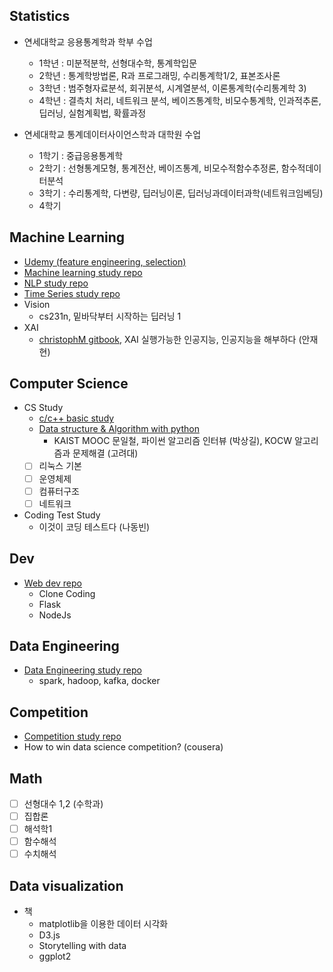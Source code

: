 ## Statistics
- 연세대학교 응용통계학과 학부 수업
  - 1학년 : 미분적분학, 선형대수학, 통계학입문
  - 2학년 : 통계학방법론, R과 프로그래밍, 수리통계학1/2, 표본조사론
  - 3학년 : 범주형자료분석, 회귀분석, 시계열분석, 이론통계학(수리통계학 3)
  - 4학년 : 결측치 처리, 네트워크 분석, 베이즈통계학, 비모수통계학, 인과적추론, 딥러닝, 실험계획법, 확률과정

- 연세대학교 통계데이터사이언스학과 대학원 수업
  - 1학기 : 중급응용통계학
  - 2학기 : 선형통계모형, 통계전산, 베이즈통계, 비모수적함수추정론, 함수적데이터분석
  - 3학기 : 수리통계학, 다변량, 딥러닝이론, 딥러닝과데이터과학(네트워크임베딩)
  - 4학기

## Machine Learning
- [Udemy (feature engineering, selection)](https://github.com/minsoo9506/udemy_FE_FS)
- [Machine learning study repo](https://github.com/minsoo9506/machine-learning-study)
- [NLP study repo](https://github.com/minsoo9506/NLP-study)
- [Time Series study repo](https://github.com/minsoo9506/MLstudy.Time-Series-study)
- Vision
  - cs231n, 밑바닥부터 시작하는 딥러닝 1
- XAI
  - [christophM gitbook](https://github.com/christophM/interpretable-ml-book), XAI 실행가능한 인공지능, 인공지능을 해부하다 (안재현)

## Computer Science
- CS Study
  - [c/c++ basic study](https://github.com/minsoo9506/c-and-cpp)
  - [Data structure & Algorithm with python]((https://github.com/minsoo9506/DS-AL-study))
    - KAIST MOOC 문일철, 파이썬 알고리즘 인터뷰 (박상길), KOCW 알고리즘과 문제해결 (고려대)
  - [ ] 리눅스 기본
  - [ ] 운영체제
  - [ ] 컴퓨터구조
  - [ ] 네트워크
- Coding Test Study
  - 이것이 코딩 테스트다 (나동빈)

## Dev
- [Web dev repo](https://github.com/minsoo9506/web-dev-study)
  - Clone Coding
  - Flask
  - NodeJs

## Data Engineering
- [Data Engineering study repo](https://github.com/minsoo9506/Data-Engineering-study)
  - spark, hadoop, kafka, docker
  
## Competition
- [Competition study repo](https://github.com/minsoo9506/CompetitionStudy)
- How to win data science competition? (cousera)

## Math
- [ ] 선형대수 1,2 (수학과)
- [ ] 집합론
- [ ] 해석학1
- [ ] 함수해석
- [ ] 수치해석

## Data visualization
- 책
  - matplotlib을 이용한 데이터 시각화
  - D3.js
  - Storytelling with data
  - ggplot2


